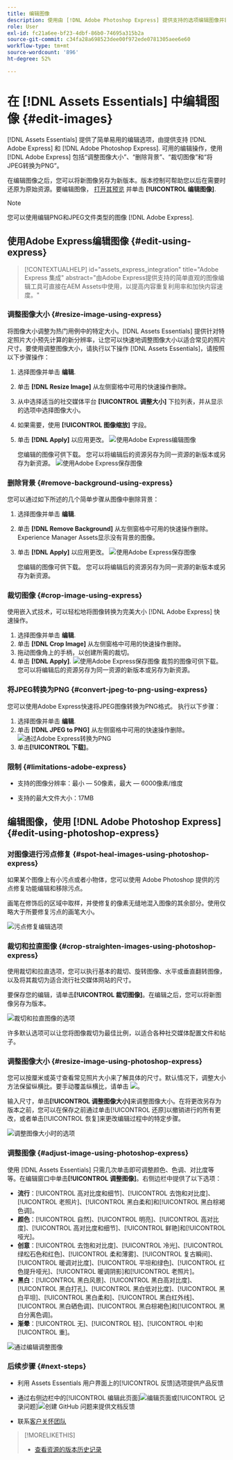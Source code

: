 ```yaml
---
title: 编辑图像
description: 使用由 [!DNL Adobe Photoshop Express] 提供支持的选项编辑图像并将更新后的图像另存为版本。
role: User
exl-id: fc21a6ee-bf23-4dbf-86b0-74695a315b2a
source-git-commit: c34fa28a698523dee00f972ede0781305aee6e60
workflow-type: tm+mt
source-wordcount: '896'
ht-degree: 52%

---
```


# 在 [!DNL Assets Essentials] 中编辑图像 {#edit-images}

[!DNL Assets Essentials] 提供了简单易用的编辑选项，由提供支持 [!DNL Adobe Express] 和 [!DNL Adobe Photoshop Express]. 可用的编辑操作，使用 [!DNL Adobe Express] 包括“调整图像大小”、“删除背景”、“裁切图像”和“将JPEG转换为PNG”。

在编辑图像之后，您可以将新图像另存为新版本。版本控制可帮助您以后在需要时还原为原始资源。要编辑图像， [打开其预览](/help/using/navigate-view.md#preview-assets) 并单击 **[!UICONTROL 编辑图像]**.

>[!NOTE]
>
>您可以使用编辑PNG和JPEG文件类型的图像 [!DNL Adobe Express].

<!--The editing actions that are available are Spot healing, Crop and straighten, Resize image, and Adjust image.-->

## 使用Adobe Express编辑图像 {#edit-using-express}

>[!CONTEXTUALHELP]
>id="assets_express_integration"
>title="Adobe Express 集成"
>abstract="由Adobe Express提供支持的简单直观的图像编辑工具可直接在AEM Assets中使用，以提高内容重复利用率和加快内容速度。"

### 调整图像大小 {#resize-image-using-express}

将图像大小调整为热门用例中的特定大小。[!DNL Assets Essentials] 提供针对特定照片大小预先计算的新分辨率，让您可以快速地调整图像大小以适合常见的照片尺寸。要使用调整图像大小，请执行以下操作 [!DNL Assets Essentials]，请按照以下步骤操作：

1. 选择图像并单击 **编辑**.
2. 单击 **[!DNL Resize Image]** 从左侧窗格中可用的快速操作删除。
3. 从中选择适当的社交媒体平台 **[!UICONTROL 调整大小]** 下拉列表，并从显示的选项中选择图像大小。
4. 如果需要，使用 **[!UICONTROL 图像缩放]** 字段。
5. 单击 **[!DNL Apply]** 以应用更改。
   ![使用Adobe Express编辑图像](/help/using/assets/adobe-express-resize-image.png)

   您编辑的图像可供下载。 您可以将编辑后的资源另存为同一资源的新版本或另存为新资源。
   ![使用Adobe Express保存图像](/help/using/assets/adobe-express-resize-save.png)

### 删除背景 {#remove-background-using-express}

您可以通过如下所述的几个简单步骤从图像中删除背景：

1. 选择图像并单击 **编辑**.
2. 单击 **[!DNL Remove Background]** 从左侧窗格中可用的快速操作删除。 Experience Manager Assets显示没有背景的图像。
3. 单击 **[!DNL Apply]** 以应用更改。
   ![使用Adobe Express保存图像](/help/using/assets/adobe-express-remove-background.png)

   您编辑的图像可供下载。 您可以将编辑后的资源另存为同一资源的新版本或另存为新资源。

### 裁切图像 {#crop-image-using-express}

使用嵌入式技术，可以轻松地将图像转换为完美大小 [!DNL Adobe Express] 快速操作。

1. 选择图像并单击 **编辑**.
2. 单击 **[!DNL Crop Image]** 从左侧窗格中可用的快速操作删除。
3. 拖动图像角上的手柄，以创建所需的裁切。
4. 单击 **[!DNL Apply]**.
   ![使用Adobe Express保存图像](/help/using/assets/adobe-express-crop-image.png)
裁剪的图像可供下载。 您可以将编辑后的资源另存为同一资源的新版本或另存为新资源。

### 将JPEG转换为PNG {#convert-jpeg-to-png-using-express}

您可以使用Adobe Express快速将JPEG图像转换为PNG格式。 执行以下步骤：

1. 选择图像并单击 **编辑**.
2. 单击 **[!DNL JPEG to PNG]** 从左侧窗格中可用的快速操作删除。
   ![通过Adobe Express转换为PNG](/help/using/assets/adobe-express-convert-image.png)
3. 单击&#x200B;**[!UICONTROL 下载]**。

### 限制 {#limitations-adobe-express}

* 支持的图像分辨率：最小 — 50像素，最大 — 6000像素/维度

* 支持的最大文件大小：17MB

## 编辑图像，使用 [!DNL Adobe Photoshop Express] {#edit-using-photoshop-express}

<!--
After editing an image, you can save the new image as a new version. Versioning helps you to revert to the original asset later, if needed. To edit an image, [open its preview](/help/using/navigate-view.md#preview-assets) and click **[!UICONTROL Edit Image]** ![edit icon](assets/do-not-localize/edit-icon.png) from the rail on the right.

![Options to edit an image](assets/edit-image2.png)

*Figure: The options to edit images are powered by [!DNL Adobe Photoshop Express].*
-->

### 对图像进行污点修复 {#spot-heal-images-using-photoshop-express}

如果某个图像上有小污点或者小物体，您可以使用 Adobe Photoshop 提供的污点修复功能编辑和移除污点。

画笔在修饰后的区域中取样，并使修复的像素无缝地混入图像的其余部分。使用仅略大于所要修复污点的画笔大小。

![污点修复编辑选项](assets/edit-spot-healing.png)

<!-- 
TBD: See if we should give backlinks to PS docs for these concepts.
For more information about how Spot Healing works in Photoshop, see [retouching and repairing photos](https://helpx.adobe.com/photoshop/using/retouching-repairing-images.html). 
-->

### 裁切和拉直图像 {#crop-straighten-images-using-photoshop-express}

使用裁切和拉直选项，您可以执行基本的裁切、旋转图像、水平或垂直翻转图像，以及将其裁切为适合流行社交媒体网站的尺寸。

要保存您的编辑，请单击&#x200B;**[!UICONTROL 裁切图像]**。在编辑之后，您可以将新图像另存为版本。

![裁切和拉直图像的选项](assets/edit-crop-straighten.png)

许多默认选项可以让您将图像裁切为最佳比例，以适合各种社交媒体配置文件和帖子。

### 调整图像大小 {#resize-image-using-photoshop-express}

您可以按厘米或英寸查看常见照片大小来了解具体的尺寸。默认情况下，调整大小方法保留纵横比。要手动覆盖纵横比，请单击 ![](assets/do-not-localize/lock-closed-icon.png)。

输入尺寸，单击&#x200B;**[!UICONTROL 调整图像大小]**&#x200B;来调整图像大小。在将更改另存为版本之前，您可以在保存之前通过单击[!UICONTROL 还原]以撤销进行的所有更改，或者单击[!UICONTROL 恢复]来更改编辑过程中的特定步骤。

![调整图像大小时的选项](assets/resize-image.png)

### 调整图像 {#adjust-image-using-photoshop-express}

使用 [!DNL Assets Essentials] 只需几次单击即可调整颜色、色调、对比度等等。在编辑窗口中单击&#x200B;**[!UICONTROL 调整图像]**。右侧边栏中提供了以下选项：

* **流行**：[!UICONTROL 高对比度和细节]、[!UICONTROL 去饱和对比度]、[!UICONTROL 老照片]、[!UICONTROL 黑白柔和]和[!UICONTROL 黑白棕褐色调]。 
* **颜色**：[!UICONTROL 自然]、[!UICONTROL 明亮]、[!UICONTROL 高对比度]、[!UICONTROL 高对比度和细节]、[!UICONTROL 鲜艳]和[!UICONTROL 哑光]。
* **创意**：[!UICONTROL 去饱和对比度]、[!UICONTROL 冷光]、[!UICONTROL 绿松石色和红色]、[!UICONTROL 柔和薄雾]、[!UICONTROL 复古瞬间]、[!UICONTROL 暖调对比度]、[!UICONTROL 平坦和绿色]、[!UICONTROL 红色提升哑光]、[!UICONTROL 暖调阴影]和[!UICONTROL 老照片]。
* **黑白**：[!UICONTROL 黑白风景]、[!UICONTROL 黑白高对比度]、[!UICONTROL 黑白打孔]、[!UICONTROL 黑白低对比度]、[!UICONTROL 黑白平坦]、[!UICONTROL 黑白柔和]、[!UICONTROL 黑白红外线]、[!UICONTROL 黑白硒色调]、[!UICONTROL 黑白棕褐色]和[!UICONTROL 黑白分离色调]。
* **渐晕**：[!UICONTROL 无]、[!UICONTROL 轻]、[!UICONTROL 中]和[!UICONTROL 重]。

![通过编辑调整图像](assets/adjust-image.png)

<!--
TBD: Insert a video of the available social media options.
-->

### 后续步骤 {#next-steps}

* 利用 Assets Essentials 用户界面上的[!UICONTROL 反馈]选项提供产品反馈

* 通过右侧边栏中的[!UICONTROL 编辑此页面]![编辑页面](assets/do-not-localize/edit-page.png)或[!UICONTROL 记录问题]![创建 GitHub 问题](assets/do-not-localize/github-issue.png)来提供文档反馈

* 联系[客户关怀团队](https://experienceleague.adobe.com/?support-solution=General#support)

>[!MORELIKETHIS]
>
>* [查看资源的版本历史记录](/help/using/navigate-view.md)
